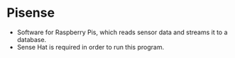 # Pisense

- Software for Raspberry Pis, which reads sensor data and streams it to a database.
- Sense Hat is required in order to run this program.
